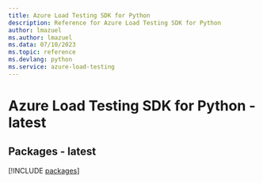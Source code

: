 ```yaml
---
title: Azure Load Testing SDK for Python
description: Reference for Azure Load Testing SDK for Python
author: lmazuel
ms.author: lmazuel
ms.data: 07/10/2023
ms.topic: reference
ms.devlang: python
ms.service: azure-load-testing
---
```

# Azure Load Testing SDK for Python - latest

## Packages - latest
[!INCLUDE [packages](load-testing-index.md)]